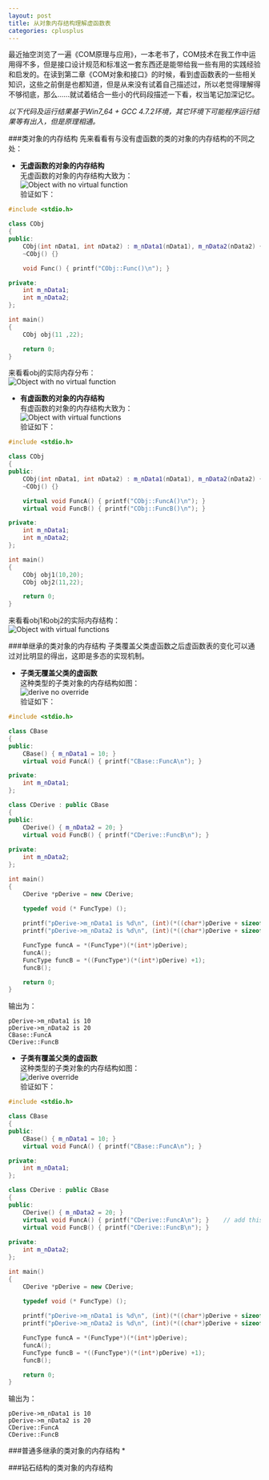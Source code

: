 ```yaml
---
layout: post
title: 从对象内存结构理解虚函数表
categories: cplusplus
---
```


最近抽空浏览了一遍《COM原理与应用》，一本老书了，COM技术在我工作中运用得不多，但是接口设计规范和标准这一套东西还是能带给我一些有用的实践经验和启发的。在读到第二章《COM对象和接口》的时候，看到虚函数表的一些相关知识，这些之前倒是也都知道，但是从来没有试着自己描述过，所以老觉得理解得不够彻底，那么……就试着结合一些小的代码段描述一下看，权当笔记加深记忆。  

*以下代码及运行结果基于Win7_64 + GCC 4.7.2环境，其它环境下可能程序运行结果等有出入，但是原理相通。*

###类对象的内存结构
先来看看有与没有虚函数的类的对象的内存结构的不同之处：  

* **无虚函数的对象的内存结构**   
无虚函数的对象的内存结构大致为：  
![Object with no virtual function](/images/posts/cplusplus/objectwithnovirtual.png)  
验证如下：  

```c++
#include <stdio.h>

class CObj
{
public:
    CObj(int nData1, int nData2) : m_nData1(nData1), m_nData2(nData2) {}
    ~CObj() {}

    void Func() { printf("CObj::Func()\n"); }

private:
    int m_nData1;
    int m_nData2;
};

int main()
{
    CObj obj(11 ,22);

    return 0;
}
```

来看看obj的实际内存分布：  
![Object with no virtual function](/images/posts/cplusplus/objectwithnovirtual_mem.png)

* **有虚函数的对象的内存结构**  
有虚函数的对象的内存结构大致为：  
![Object with virtual functions](/images/posts/cplusplus/objectwithvirtual.png)  
验证如下：  

```c++
#include <stdio.h>

class CObj
{
public:
    CObj(int nData1, int nData2) : m_nData1(nData1), m_nData2(nData2) {}
    ~CObj() {}

    virtual void FuncA() { printf("CObj::FuncA()\n"); }
    virtual void FuncB() { printf("CObj::FuncB()\n"); }

private:
    int m_nData1;
    int m_nData2;
};

int main()
{
    CObj obj1(10,20);
    CObj obj2(11,22);

    return 0;
}
```

来看看obj1和obj2的实际内存结构：  
![Object with virtual functions](/images/posts/cplusplus/objectwithvirtual_mem.png)  

###单继承的类对象的内存结构
子类覆盖父类虚函数之后虚函数表的变化可以通过对比明显的得出，这即是多态的实现机制。  
* **子类无覆盖父类的虚函数**  
这种类型的子类对象的内存结构如图：  
![derive no override](/images/posts/cplusplus/derivenooverride.png)  
验证如下：  

```c++
#include <stdio.h>

class CBase
{
public:
    CBase() { m_nData1 = 10; }
    virtual void FuncA() { printf("CBase::FuncA\n"); }

private:
    int m_nData1;
};

class CDerive : public CBase
{
public:
    CDerive() { m_nData2 = 20; }
    virtual void FuncB() { printf("CDerive::FuncB\n"); }
    
private:
    int m_nData2;
};

int main()
{
    CDerive *pDerive = new CDerive;

    typedef void (* FuncType) ();
    
    printf("pDerive->m_nData1 is %d\n", (int)(*((char*)pDerive + sizeof(FuncType*)/sizeof(char))));
    printf("pDerive->m_nData2 is %d\n", (int)(*((char*)pDerive + sizeof(FuncType*)/sizeof(char) + sizeof(int)/sizeof(char))));

    FuncType funcA = *(FuncType*)(*(int*)pDerive);
    funcA();
    FuncType funcB = *((FuncType*)(*(int*)pDerive) +1);
    funcB();

    return 0;
}
```

输出为：  

```
pDerive->m_nData1 is 10
pDerive->m_nData2 is 20
CBase::FuncA
CDerive::FuncB
```

* **子类有覆盖父类的虚函数**  
这种类型的子类对象的内存结构如图：  
![derive override](/images/posts/cplusplus/deriveoverride.png)  
验证如下：  

```c++
#include <stdio.h>

class CBase
{
public:
    CBase() { m_nData1 = 10; }
    virtual void FuncA() { printf("CBase::FuncA\n"); }

private:
    int m_nData1;
};

class CDerive : public CBase
{
public:
    CDerive() { m_nData2 = 20; }
    virtual void FuncA() { printf("CDerive::FuncA\n"); }    // add this line
    virtual void FuncB() { printf("CDerive::FuncB\n"); }
    
private:
    int m_nData2;
};

int main()
{
    CDerive *pDerive = new CDerive;

    typedef void (* FuncType) ();
    
    printf("pDerive->m_nData1 is %d\n", (int)(*((char*)pDerive + sizeof(FuncType*)/sizeof(char))));
    printf("pDerive->m_nData2 is %d\n", (int)(*((char*)pDerive + sizeof(FuncType*)/sizeof(char) + sizeof(int)/sizeof(char))));

    FuncType funcA = *(FuncType*)(*(int*)pDerive);
    funcA();
    FuncType funcB = *((FuncType*)(*(int*)pDerive) +1);
    funcB();

    return 0;
}
```

输出为：

```
pDerive->m_nData1 is 10
pDerive->m_nData2 is 20
CDerive::FuncA
CDerive::FuncB
```

###普通多继承的类对象的内存结构
* 

###钻石结构的类对象的内存结构
